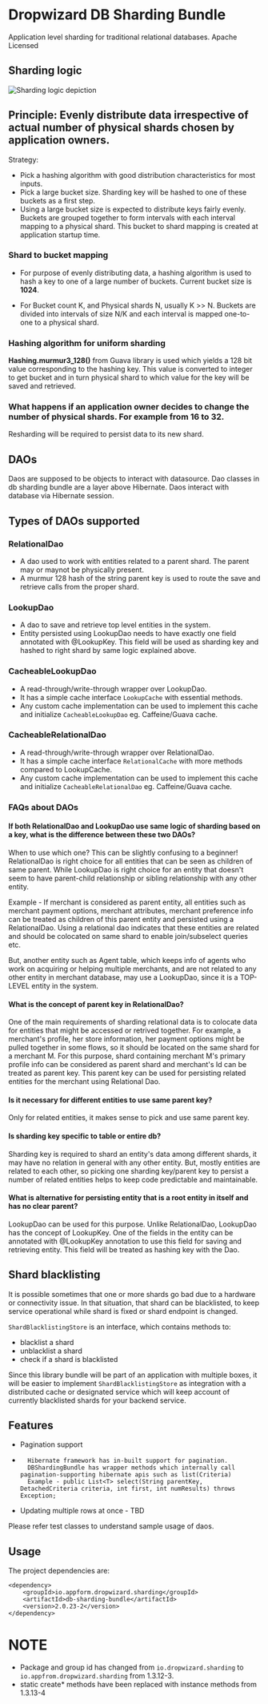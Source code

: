 # Dropwizard DB Sharding Bundle

Application level sharding for traditional relational databases.
Apache Licensed

## Sharding logic
![Sharding logic depiction](resources/ApplicationLevelSharding.png)
## Principle: Evenly distribute data irrespective of actual number of physical shards chosen by application owners.
Strategy:
 * Pick a hashing algorithm with good distribution characteristics for most inputs.
 * Pick a large bucket size. Sharding key will be hashed to one of these buckets as a first step.
 * Using a large bucket size is expected to distribute keys fairly evenly. Buckets are grouped together to form intervals with each interval mapping to a physical shard.
 This bucket to shard mapping is created at application startup time.

### Shard to bucket mapping
 * For purpose of evenly distributing data, a hashing algorithm is used to hash a key to one of a large number of buckets.
Current bucket size is **1024**.

* For Bucket count K, and Physical shards N, usually K >> N. Buckets are divided into intervals of size N/K and each interval is mapped one-to-one to a physical shard.

### Hashing algorithm for uniform sharding
**Hashing.murmur3_128()** from Guava library is used which yields a 128 bit value corresponding to the hashing key.
This value is converted to integer to get bucket and in turn physical shard to which value for the key will be saved and retrieved.

### What happens if an application owner decides to change the number of physical shards. For example from 16 to 32.
Resharding will be required to persist data to its new shard.

## DAOs
Daos are supposed to be objects to interact with datasource.
Dao classes in db sharding bundle are a layer above Hibernate. Daos interact with database via Hibernate session.

## Types of DAOs supported

### RelationalDao
 * A dao used to work with entities related to a parent shard. The parent may or maynot be physically present.
 * A murmur 128 hash of the string parent key is used to route the save and retrieve calls from the proper shard.

### LookupDao
 * A dao to save and retrieve top level entities in the system.
 * Entity persisted using LookupDao needs to have exactly one field annotated with @LookupKey. This field will
   be used as sharding key and hashed to right shard by same logic explained above.

### CacheableLookupDao
 * A read-through/write-through wrapper over LookupDao.
 * It has a simple cache interface ```LookupCache``` with essential methods.
 * Any custom cache implementation can be used to implement this cache and initialize ```CacheableLookupDao``` eg. Caffeine/Guava cache.

### CacheableRelationalDao
 * A read-through/write-through wrapper over RelationalDao.
 * It has a simple cache interface ```RelationalCache``` with more methods compared to LookupCache.
 * Any custom cache implementation can be used to implement this cache and initialize ```CacheableRelationalDao``` eg. Caffeine/Guava cache.

### FAQs about DAOs
#### If both RelationalDao and LookupDao use same logic of sharding based on a key, what is the difference between these two DAOs?
When to use which one?
This can be slightly confusing to a beginner!
RelationalDao is right choice for all entities that can be seen as children of same parent. While LookupDao
is right choice for an entity that doesn't seem to have parent-child relationship or sibling relationship with any other entity.

Example - If merchant is considered as parent entity, all entities such as merchant payment options,
merchant attributes, merchant preference info can be treated as children of this parent entity and persisted
using a RelationalDao. Using a relational dao indicates that these entities are related and should be colocated
on same shard to enable join/subselect queries etc.

But, another entity such as Agent table, which keeps info of agents who work on acquiring or helping multiple merchants, and are not related
to any other entity in merchant database, may use a LookupDao, since it is a TOP-LEVEL entity in the system.

#### What is the concept of parent key in RelationalDao?
One of the main requirements of sharding relational data is to colocate data for entities that might be
accessed or retrived together. For example, a merchant's profile, her store information, her payment options might be pulled together
in some flows, so it should be located on the same shard for a merchant M.
For this purpose, shard containing merchant M's primary profile info can be considered as parent shard and merchant's Id can be treated as parent key.
This parent key can be used for persisting related entities for the merchant using Relational Dao.

#### Is it necessary for different entities to use same parent key?
Only for related entities, it makes sense to pick and use same parent key.

#### Is sharding key specific to table or entire db?
Sharding key is required to shard an entity's data among different shards, it may have no relation in general
with any other entity. But, mostly entities are related to each other, so picking one sharding key/parent key
to persist a number of related entities helps to keep code predictable and maintainable.

#### What is alternative for persisting entity that is a root entity in itself and has no clear parent?
LookupDao can be used for this purpose. Unlike RelationalDao, LookupDao has the concept of LookupKey.
One of the fields in the entity can be annotated with @LookupKey annotation to use this field for saving and retrieving
entity. This field will be treated as hashing key with the Dao.

## Shard blacklisting
It is possible sometimes that one or more shards go bad due to a hardware or connectivity issue.
In that situation, that shard can be blacklisted, to keep service operational while shard is fixed
or shard endpoint is changed.

```ShardBlacklistingStore``` is an interface, which contains methods to:
 * blacklist a shard
 * unblacklist a shard
 * check if a shard is blacklisted

Since this library bundle will be part of an application with multiple boxes, it will be
easier to implement ```ShardBlacklistingStore``` as integration with a distributed cache or designated service which
will keep account of currently blacklisted shards for your backend service.

## Features
* Pagination support

*       Hibernate framework has in-built support for pagination.
        DBShardingBundle has wrapper methods which internally call pagination-supporting hibernate apis such as list(Criteria)
        Example - public List<T> select(String parentKey, DetachedCriteria criteria, int first, int numResults) throws Exception;

* Updating multiple rows at once - TBD


Please refer test classes to understand sample usage of daos.

## Usage
The project dependencies are:
```
<dependency>
    <groupId>io.appform.dropwizard.sharding</groupId>
    <artifactId>db-sharding-bundle</artifactId>
    <version>2.0.23-2</version>
</dependency>
```
# NOTE
- Package and group id has changed from `io.dropwizard.sharding` to `io.appfrom.dropwizard.sharding` from 1.3.12-3.
- static create* methods have been replaced with instance methods from 1.3.13-4
